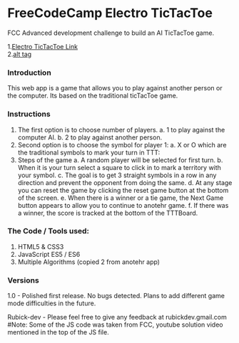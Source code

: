 # FreeCodeCamp Electro TicTacToe
FCC Advanced development challenge to build an AI TicTacToe game.

1.[Electro TicTacToe Link](https://electrotictactoe.herokuapp.com/)    
2.[alt tag](https://farm1.staticflickr.com/955/27277707587_9bc1411e30.jpg "Screenshot of the web page")

### Introduction  
This web app is a game that allows you to play against another person or the computer. Its based on the traditional ticTacToe game.

### Instructions
1. The first option is to choose number of players.
  a. 1 to play against the computer AI.
  b. 2 to play against another person.
2. Second option is to choose the symbol for player 1:
  a. X or O which are the traditional symbols to mark your turn in TTT:  
3. Steps of the game
  a. A random player will be selected for first turn.
  b. When it is your turn select a square to click in to mark a territory with your symbol.
  c. The goal is to get 3 straight symbols in a row in any direction and prevent the opponent from doing the same.
  d. At any stage you can reset the game by clicking the reset game button at the bottom of the screen.
  e. When there is a winner or a tie game, the Next Game button appears to allow you to continue to anotehr game.
  f. If there was a winner, the score is tracked at the bottom of the TTTBoard.
   
### The Code / Tools used:    
1. HTML5 & CSS3
2. JavaScript ES5 / ES6
3. Multiple Algorithms (copied 2 from anotehr app)
   
### Versions  
1.0 - Polished first release. No bugs detected. Plans to add different game mode difficulties in the future.
  
Rubick-dev - Please feel free to give any feedback at rubickdev.gmail.com
#Note: Some of the JS code was taken from FCC, youtube solution video mentioned in the top of the JS file.
